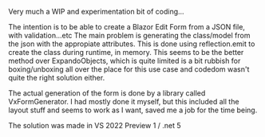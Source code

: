 Very much a WIP and experimentation bit of coding...

The intention is to be able to create a Blazor Edit Form from a JSON file, with validation...etc
The main problem is generating the class/model from the json with the appropiate attributes. This is done using reflection.emit to create the class during runtime, in memory.
This seems to be the better method over ExpandoObjects, which is quite limited is a bit rubbish for boxing/unboxing all over the place for this use case and codedom wasn't quite the right solution either.

The actual generation of the form is done by a library called VxFormGenerator.
I had mostly done it myself, but this included all the layout stuff and seems to work as I want, saved me a job for the time being.


The solution was made in VS 2022 Preview 1 / .net 5
